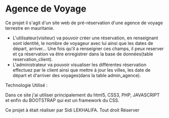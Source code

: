 # Agence de Voyage

Ce projet il s'agit d'un site web de pré-réservation d'une agence de voyage terrestre en mauritanie.

- L'utilisateur(visiteur) va pouvoir créer une réservation, en renseignant sont identité, le nombre de voyageur avec lui ainsi que les dates de départ, arriver...
    Une fois qu'il a renseigner ces champs, il peux reserver et ça réservation va être enregistrer dans la base de données(table reservation_client).  
- L'administrateur va pouvoir visualiser les différentes réservation effectuez par le client ainsi que mettre à jour les villes, les date de départ et d'arriver des voyages(dans la table admin_agence).




Technologie Utilisé :

Dans ce site j'ai utiliser principalement du html5, CSS3, PHP, JAVASCRIPT et enfin du BOOTSTRAP qui est un framework du CSS.


Ce projet à était réaliser par Sidi LEKHALIFA. Tout droit Réserver 

